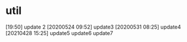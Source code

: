 # util
[19:50] update 2
[20200524 09:52] update3
[20200531 08:25] update4
[20210428 15:25] update5
update6
update7
